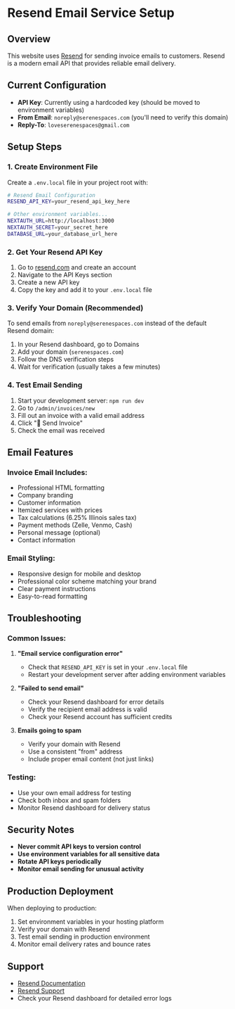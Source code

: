# Resend Email Service Setup

## Overview
This website uses [Resend](https://resend.com) for sending invoice emails to customers. Resend is a modern email API that provides reliable email delivery.

## Current Configuration
- **API Key**: Currently using a hardcoded key (should be moved to environment variables)
- **From Email**: `noreply@serenespaces.com` (you'll need to verify this domain)
- **Reply-To**: `loveserenespaces@gmail.com`

## Setup Steps

### 1. Create Environment File
Create a `.env.local` file in your project root with:

```bash
# Resend Email Configuration
RESEND_API_KEY=your_resend_api_key_here

# Other environment variables...
NEXTAUTH_URL=http://localhost:3000
NEXTAUTH_SECRET=your_secret_here
DATABASE_URL=your_database_url_here
```

### 2. Get Your Resend API Key
1. Go to [resend.com](https://resend.com) and create an account
2. Navigate to the API Keys section
3. Create a new API key
4. Copy the key and add it to your `.env.local` file

### 3. Verify Your Domain (Recommended)
To send emails from `noreply@serenespaces.com` instead of the default Resend domain:

1. In your Resend dashboard, go to Domains
2. Add your domain (`serenespaces.com`)
3. Follow the DNS verification steps
4. Wait for verification (usually takes a few minutes)

### 4. Test Email Sending
1. Start your development server: `npm run dev`
2. Go to `/admin/invoices/new`
3. Fill out an invoice with a valid email address
4. Click "📧 Send Invoice"
5. Check the email was received

## Email Features

### Invoice Email Includes:
- Professional HTML formatting
- Company branding
- Customer information
- Itemized services with prices
- Tax calculations (6.25% Illinois sales tax)
- Payment methods (Zelle, Venmo, Cash)
- Personal message (optional)
- Contact information

### Email Styling:
- Responsive design for mobile and desktop
- Professional color scheme matching your brand
- Clear payment instructions
- Easy-to-read formatting

## Troubleshooting

### Common Issues:

1. **"Email service configuration error"**
   - Check that `RESEND_API_KEY` is set in your `.env.local` file
   - Restart your development server after adding environment variables

2. **"Failed to send email"**
   - Check your Resend dashboard for error details
   - Verify the recipient email address is valid
   - Check your Resend account has sufficient credits

3. **Emails going to spam**
   - Verify your domain with Resend
   - Use a consistent "from" address
   - Include proper email content (not just links)

### Testing:
- Use your own email address for testing
- Check both inbox and spam folders
- Monitor Resend dashboard for delivery status

## Security Notes

- **Never commit API keys to version control**
- **Use environment variables for all sensitive data**
- **Rotate API keys periodically**
- **Monitor email sending for unusual activity**

## Production Deployment

When deploying to production:

1. Set environment variables in your hosting platform
2. Verify your domain with Resend
3. Test email sending in production environment
4. Monitor email delivery rates and bounce rates

## Support

- [Resend Documentation](https://resend.com/docs)
- [Resend Support](https://resend.com/support)
- Check your Resend dashboard for detailed error logs
